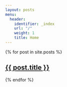 ```yaml
---
layout: posts
menu:
  header:
    identifier: _index
    url: "/"
    weight: 1
    title: Home
---
```

{% for post in site.posts %}
  <h2><a href="{{ post.url }}" title="{{ post.title }}">{{ post.title }}</a></h2>
{% endfor %}
